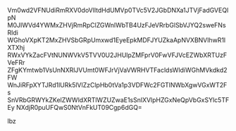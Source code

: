Vm0wd2VFNUdiRmRXV0doVlltdHdUMVp0TVc5V2JGbDNXa1JTVjFadGVEQlpN
M0JIWVd4YWMxZHVjRmRpClZGWnlWbTB4UzFJeVRrbGlSbVJYQ2sweFNsRldi
WGhoVXpKT2MxZHVSbGRpUmxwd1EyeEpkMDFJYUZkaApNVXBNVlhwR1lXTXhj
RWxVYkZacFVtNUNWVkV5TVV0U2JHUlpZMFprV0FwVFJVcEZWbXRTUzFVeFRr
ZFgKYmtwb1VsUnNXRlJVUmt0WFJrVjVaVWRHVTFacldsWldiWGhMVkdkd2FW
WnJiRFpXYTJRd1lURk5lVlZzClpHb0tVa1p3VDFWc2FGTlNWbXgwVGxWT2Fs
SnVRbGRWYkZKelZWWldXRTlWZUZwaE1sSnlXVlpHZGxNeQpVbGxSYlc5TFEy
NXdjR0puUFQwS0NtVnFkUT09Cgp6dGQ=

lbz